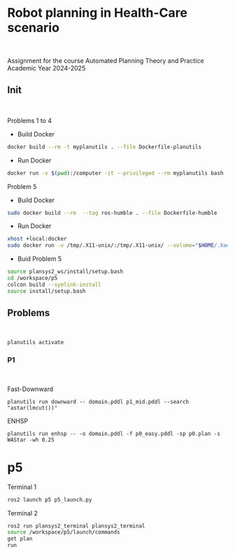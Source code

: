 # Robot planning in Health-Care scenario

<br>

Assignment for the course Automated Planning Theory and Practice Academic Year 2024-2025


## Init

<br>

Problems 1 to 4

* Build Docker
```bash
docker build --rm -t myplanutils . --file Dockerfile-planutils
```

* Run Docker
```bash
docker run -v $(pwd):/computer -it --privileged --rm myplanutils bash
```

Problem 5


* Build Docker
```bash
sudo docker build --rm  --tag ros-humble . --file Dockerfile-humble
```

* Run Docker
```bash
xhost +local:docker
sudo docker run -v /tmp/.X11-unix/:/tmp/.X11-unix/ --volume="$HOME/.Xauthority:/root/.Xauthority:rw" --volume="$PWD/p5:/workspace/p5" --network=host --name ubuntu_bash --env="DISPLAY" --rm -i -t ros-humble bash
```

* Buid Problem 5
```bash
source plansys2_ws/install/setup.bash
cd /workspace/p5
colcon build --symlink-install
source install/setup.bash
```

## Problems

<br>

```
planutils activate
```

### P1

<br>


Fast-Downward
```
planutils run downward -- domain.pddl p1_mid.pddl --search "astar(lmcut())"
```

ENHSP
```
planutils run enhsp -- -o domain.pddl -f p0_easy.pddl -sp p0.plan -s WAStar -wh 0.25
```

# p5

Terminal 1
```bash
ros2 launch p5 p5_launch.py
```

Terminal 2
```bash
ros2 run plansys2_terminal plansys2_terminal
source /workspace/p5/launch/commands
get plan
run
```